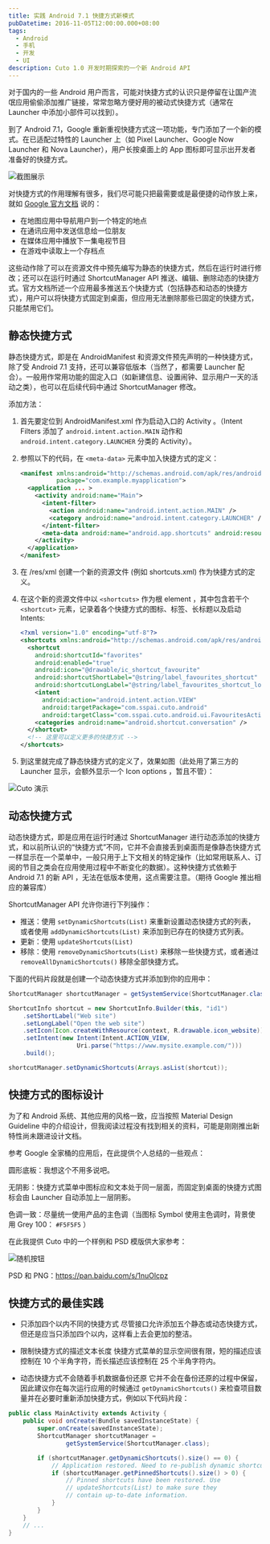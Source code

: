 ```yaml
---
title: 实践 Android 7.1 快捷方式新模式
pubDatetime: 2016-11-05T12:00:00.000+08:00
tags:
  - Android
  - 手机
  - 开发
  - UI
description: Cuto 1.0 开发时期探索的一个新 Android API
---
```


对于国内的一些 Android 用户而言，可能对快捷方式的认识只是停留在让国产流氓应用偷偷添加推广链接，常常忽略方便好用的被动式快捷方式（通常在 Launcher 中添加小部件可以找到）。

到了 Android 7.1，Google 重新重视快捷方式这一项功能，专门添加了一个新的模式。在已适配过特性的 Launcher 上（如 Pixel Launcher、Google Now Launcher 和 Nova Launcher），用户长按桌面上的 App 图标即可显示出开发者准备好的快捷方式。

![截图展示](../assets/201611-android-n-shortcuts/p1.png)

对快捷方式的作用理解有很多，我们尽可能只把最需要或是最便捷的动作放上来，就如 [Google 官方文档](https://www.open-open.com/misc/goto?guid=4959723247417751040) 说的：

- 在地图应用中导航用户到一个特定的地点
- 在通讯应用中发送信息给一位朋友
- 在媒体应用中播放下一集电视节目
- 在游戏中读取上一个存档点

这些动作除了可以在资源文件中预先编写为静态的快捷方式，然后在运行时进行修改；还可以在运行时通过 ShortcutManager API 推送、编辑、删除动态的快捷方式。官方文档所述一个应用最多推送五个快捷方式（包括静态和动态的快捷方式），用户可以将快捷方式固定到桌面，但应用无法删除那些已固定的快捷方式，只能禁用它们。

## 静态快捷方式

静态快捷方式，即是在 AndroidManifest 和资源文件预先声明的一种快捷方式，除了受 Android 7.1 支持，还可以兼容低版本（当然了，都需要 Launcher 配合）。一般用作常用功能的固定入口（如新建信息、设置闹钟、显示用户一天的活动之类），也可以在后续代码中通过 ShortcutManager 修改。

添加方法：

1. 首先要定位到 AndroidManifest.xml 作为启动入口的 Activity 。（Intent Filters 添加了 `android.intent.action.MAIN` 动作和 `android.intent.category.LAUNCHER` 分类的 Activity）。

2. 参照以下的代码，在 `<meta-data>` 元素中加入快捷方式的定义：

   ```xml
   <manifest xmlns:android="http://schemas.android.com/apk/res/android"
             package="com.example.myapplication">
     <application ... >
       <activity android:name="Main">
         <intent-filter>
           <action android:name="android.intent.action.MAIN" />
           <category android:name="android.intent.category.LAUNCHER" />
         </intent-filter>
         <meta-data android:name="android.app.shortcuts" android:resource="@xml/shortcuts" />
       </activity>
     </application>
   </manifest>
   ```

3. 在 /res/xml 创建一个新的资源文件 (例如 shortcuts.xml) 作为快捷方式的定义。

4. 在这个新的资源文件中以 `<shortcuts>` 作为根 element ，其中包含若干个 `<shortcut>` 元素，记录着各个快捷方式的图标、标签、长标题以及启动 Intents:

   ```xml
   <?xml version="1.0" encoding="utf-8"?>
   <shortcuts xmlns:android="http://schemas.android.com/apk/res/android">
     <shortcut
       android:shortcutId="favorites"
       android:enabled="true"
       android:icon="@drawable/ic_shortcut_favourite"
       android:shortcutShortLabel="@string/label_favourites_shortcut"
       android:shortcutLongLabel="@string/label_favourites_shortcut_long">
       <intent
         android:action="android.intent.action.VIEW"
         android:targetPackage="com.sspai.cuto.android"
         android:targetClass="com.sspai.cuto.android.ui.FavouritesActivity" />
       <categories android:name="android.shortcut.conversation" />
     </shortcut>
     <!-- 这里可以定义更多的快捷方式 -->
   </shortcuts>
   ```

5. 到这里就完成了静态快捷方式的定义了，效果如图（此处用了第三方的 Launcher 显示，会额外显示一个 Icon options ，暂且不管）：

![Cuto 演示](../assets/201611-android-n-shortcuts/p2.png)

## 动态快捷方式

动态快捷方式，即是应用在运行时通过 ShortcutManager 进行动态添加的快捷方式，和以前所认识的“快捷方式”不同，它并不会直接丢到桌面而是像静态快捷方式一样显示在一个菜单中，一般只用于上下文相关的特定操作（比如常用联系人、订阅的节目之类会在应用使用过程中不断变化的数据）。这种快捷方式依赖于 Android 7.1 的新 API ，无法在低版本使用，这点需要注意。（期待 Google 推出相应的兼容库）

ShortcutManager API 允许你进行下列操作：

- 推送：使用 `setDynamicShortcuts(List)` 来重新设置动态快捷方式的列表，或者使用 `addDynamicShortcuts(List)` 来添加到已存在的快捷方式列表。
- 更新：使用 `updateShortcuts(List)`
- 移除：使用 `removeDynamicShortcuts(List)` 来移除一些快捷方式，或者通过 `removeAllDynamicShortcuts()` 移除全部快捷方式。

下面的代码片段就是创建一个动态快捷方式并添加到你的应用中：

```java
ShortcutManager shortcutManager = getSystemService(ShortcutManager.class);

ShortcutInfo shortcut = new ShortcutInfo.Builder(this, "id1")
    .setShortLabel("Web site")
    .setLongLabel("Open the web site")
    .setIcon(Icon.createWithResource(context, R.drawable.icon_website))
    .setIntent(new Intent(Intent.ACTION_VIEW,
                   Uri.parse("https://www.mysite.example.com/")))
    .build();

shortcutManager.setDynamicShortcuts(Arrays.asList(shortcut));
```

## 快捷方式的图标设计

为了和 Android 系统、其他应用的风格一致，应当按照 Material Design Guideline 中的介绍设计，但我阅读过程没有找到相关的资料，可能是刚刚推出新特性尚未跟进设计文档。

参考 Google 全家桶的应用后，在此提供个人总结的一些观点：

圆形底板：我想这个不用多说吧。

无阴影：快捷方式菜单中图标应和文本处于同一层面，而固定到桌面的快捷方式图标会由 Launcher 自动添加上一层阴影。

色调一致：尽量统一使用产品的主色调（当图标 Symbol 使用主色调时，背景使用 Grey 100： `#F5F5F5` ）

在此我提供 Cuto 中的一个样例和 PSD 模版供大家参考：

![随机按钮](../assets/201611-android-n-shortcuts/p3.png)

PSD 和 PNG：<https://pan.baidu.com/s/1nuOlcpz>

## 快捷方式的最佳实践

- 只添加四个以内不同的快捷方式
  尽管接口允许添加五个静态或动态快捷方式，但还是应当只添加四个以内，这样看上去会更加的整洁。

- 限制快捷方式的描述文本长度
  快捷方式菜单的显示空间很有限，短的描述应该控制在 10 个半角字符，而长描述应该控制在 25 个半角字符内。

- 动态快捷方式不会随着手机数据备份还原
  它并不会在备份还原的过程中保留，因此建议你在每次运行应用的时候通过 `getDynamicShortcuts()` 来检查项目数量并在必要时重新添加快捷方式，例如以下代码片段：

```java
public class MainActivity extends Activity {
    public void onCreate(Bundle savedInstanceState) {
        super.onCreate(savedInstanceState);
        ShortcutManager shortcutManager =
                getSystemService(ShortcutManager.class);

        if (shortcutManager.getDynamicShortcuts().size() == 0) {
            // Application restored. Need to re-publish dynamic shortcuts.
            if (shortcutManager.getPinnedShortcuts().size() > 0) {
                // Pinned shortcuts have been restored. Use
                // updateShortcuts(List) to make sure they
                // contain up-to-date information.
            }
        }
    }
    // ...
}
```
